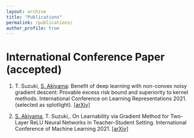 ```yaml
---
layout: archive
title: "Publications"
permalink: /publications/
author_profile: true
---
```


International Conference Paper (accepted)
======
1. T. Suzuki, <ins>S. Akiyama</ins>: Benefit of deep learning with non-convex noisy gradient descent: Provable excess risk bound and superiority to kernel methods. International Conference on Learning Representations 2021. (selected as splotlight). [[arXiv]](https://arxiv.org/pdf/2012.03224.pdf)

2. <ins>S. Akiyama</ins>, T. Suzuki,. On Learnability via Gradient Method for Two-Layer ReLU Neural Networks in Teacher-Student Setting. International Conference of Machine Learning 2021. [[arXiv]](https://arxiv.org/pdf/2106.06251.pdf)
